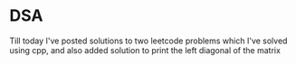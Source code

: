 # DSA
Till today I've posted solutions to two leetcode problems
which I've solved using cpp, and also added solution to print the left diagonal of the matrix
